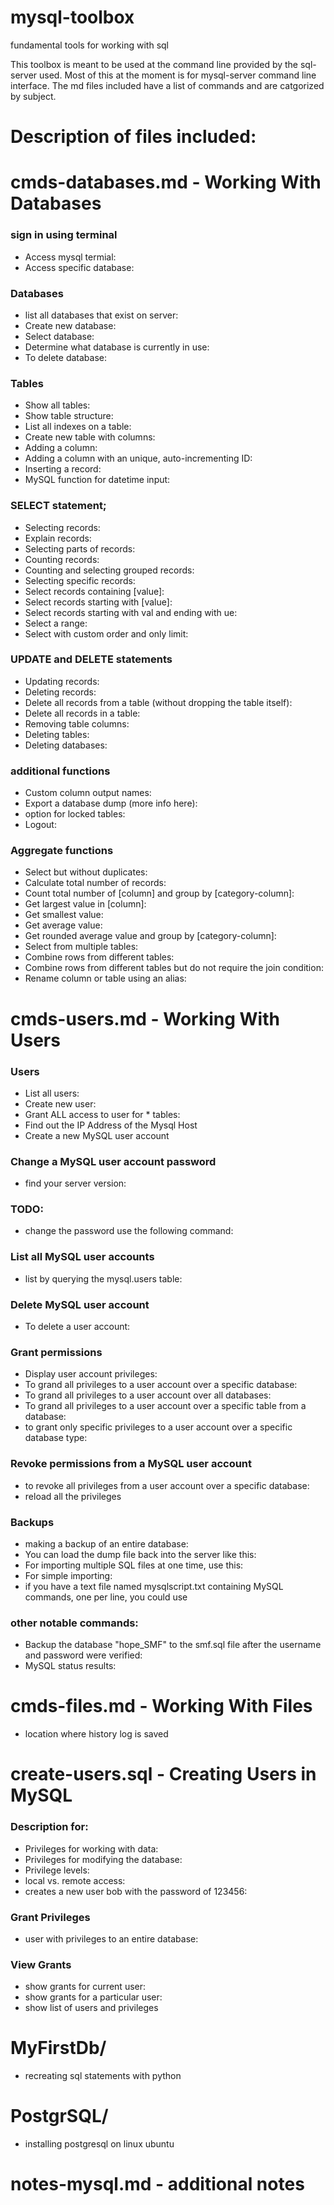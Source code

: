 # mysql-toolbox
fundamental tools for working with sql

This toolbox is meant to be used at the command line provided by the sql-server used. Most of this at the moment is for mysql-server command line interface. The md files included have a list of commands and are catgorized by subject.

# Description of files included:

# cmds-databases.md - Working With Databases

### sign in using terminal
- Access mysql termial: 
- Access specific database: 
### Databases
- list all databases that exist on server:
- Create new database: 
- Select database: 
- Determine what database is currently in use: 
- To delete database:
### Tables 
- Show all tables: 
- Show table structure: 
- List all indexes on a table: 
- Create new table with columns: 
- Adding a column: 
- Adding a column with an unique, auto-incrementing ID: 
- Inserting a record: 
- MySQL function for datetime input: 
### SELECT statement;
- Selecting records: 
- Explain records: 
- Selecting parts of records: 
- Counting records: 
- Counting and selecting grouped records: 
- Selecting specific records: 
- Select records containing [value]: 
- Select records starting with [value]: 
- Select records starting with val and ending with ue: 
- Select a range: 
- Select with custom order and only limit: 
### UPDATE and DELETE statements
- Updating records: 
- Deleting records: 
- Delete all records from a table (without dropping the table itself): 
- Delete all records in a table: 
- Removing table columns: 
- Deleting tables: 
- Deleting databases: 
### additional functions
- Custom column output names: 
- Export a database dump (more info here): 
- option for locked tables:
- Logout: 
### Aggregate functions
- Select but without duplicates: 
- Calculate total number of records: 
- Count total number of [column] and group by [category-column]: 
- Get largest value in [column]: 
- Get smallest value: 
- Get average value: 
- Get rounded average value and group by [category-column]: 
- Select from multiple tables: 
- Combine rows from different tables: 
- Combine rows from different tables but do not require the join condition: 
- Rename column or table using an alias: 



# cmds-users.md - Working With Users

### Users
- List all users: 
- Create new user: 
- Grant ALL access to user for * tables: 
- Find out the IP Address of the Mysql Host
- Create a new MySQL user account
### Change a MySQL user account password
- find your server version:
### TODO:
- change the password use the following command:
### List all MySQL user accounts
- list by querying the mysql.users table:
### Delete MySQL user account
- To delete a user account:
### Grant permissions
- Display user account privileges:
- To grand all privileges to a user account over a specific database:
- To grand all privileges to a user account over all databases:
- To grand all privileges to a user account over a specific table from a database:
- to grant only specific privileges to a user account over a specific database type:
### Revoke permissions from a MySQL user account
- to revoke all privileges from a user account over a specific database:
- reload all the privileges
### Backups
- making a backup of an entire database:
- You can load the dump file back into the server like this:
- For importing multiple SQL files at one time, use this:
- For simple importing:
- if you have a text file named mysqlscript.txt containing MySQL commands, one per line, you could use 
### other notable commands:
- Backup the database "hope_SMF" to the smf.sql file after the username and password were verified:
- MySQL status results:


# cmds-files.md - Working With Files
- location where history log is saved


# create-users.sql - Creating Users in MySQL

### Description for:
- Privileges for working with data:
- Privileges for modifying the database:
- Privilege levels:
- local vs. remote access:
- creates a new user bob with the password of 123456:

### Grant Privileges

- user with privileges to an entire database:

### View Grants

- show grants for current user:
- show grants for a particular user:
- show list of users and privileges

# MyFirstDb/ 
- recreating sql statements with python

# PostgrSQL/
- installing postgresql on linux ubuntu

# notes-mysql.md - additional notes